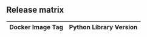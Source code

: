 ## Release matrix

| Docker Image Tag | Python Library Version |
|------------------|------------------------|
